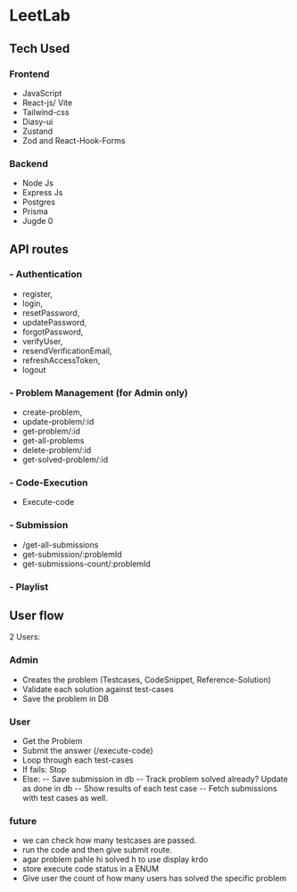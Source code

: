 # LeetLab 
## Tech Used
### Frontend
- JavaScript
- React-js/ Vite
- Tailwind-css
- Diasy-ui
- Zustand
- Zod and React-Hook-Forms

### Backend
- Node Js
- Express Js
- Postgres
- Prisma
- Jugde 0

## API routes
### - Authentication
- register, 
- login, 
- resetPassword, 
- updatePassword, 
- forgotPassword, 
- verifyUser, 
- resendVerificationEmail, 
- refreshAccessToken, 
- logout
### - Problem Management (for Admin only)
- create-problem,
- update-problem/:id
- get-problem/:id
- get-all-problems
- delete-problem/:id
- get-solved-problem/:id
### - Code-Execution
- Execute-code
### - Submission
- /get-all-submissions
- get-submission/:problemId
- get-submissions-count/:problemId
### - Playlist

## User flow
2 Users:
### Admin
- Creates the problem
(Testcases, CodeSnippet, Reference-Solution)
- Validate each solution against test-cases
- Save the problem in DB

### User
- Get the Problem
- Submit the answer 
(/execute-code)
- Loop through each test-cases
- If fails: Stop
- Else: 
-- Save submission in db
-- Track problem solved already? Update as done in db
-- Show results of each test case
-- Fetch submissions with test cases as well.

### future
- we can check how many testcases are passed.
- run the code and then give submit route.
- agar problem pahle hi solved h to use display krdo
- store execute code status in a ENUM
- Give user the count of how many users has solved the specific problem